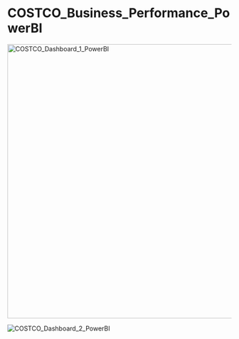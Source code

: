 # COSTCO_Business_Performance_PowerBI

<img width="616" alt="COSTCO_Dashboard_1_PowerBI" src="https://github.com/Oye4short/COSTCO_Business_Performance_PowerBI/assets/134823831/bf175588-68a6-4f5b-9b75-7971fd679963">



![COSTCO_Dashboard_2_PowerBI](https://github.com/Oye4short/COSTCO_Business_Performance_PowerBI/assets/134823831/880875ca-622f-4687-834f-c3aea601d68c)
